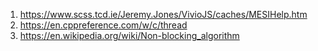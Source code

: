 1. https://www.scss.tcd.ie/Jeremy.Jones/VivioJS/caches/MESIHelp.htm
1. https://en.cppreference.com/w/c/thread
1. https://en.wikipedia.org/wiki/Non-blocking_algorithm
